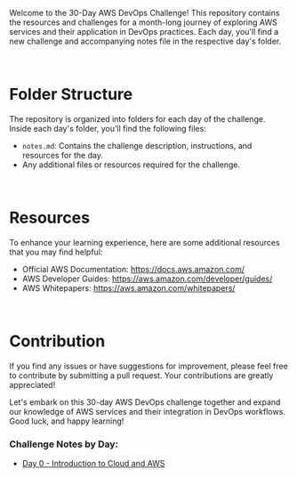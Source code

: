 <p>Welcome to the 30-Day AWS DevOps Challenge! This repository contains the resources and challenges for a month-long journey of exploring AWS services and their application in DevOps practices. Each day, you'll find a new challenge and accompanying notes file in the respective day's folder.</p>
<br>

# Folder Structure
  <p>The repository is organized into folders for each day of the challenge. Inside each day's folder, you'll find the
    following files:</p>
  <ul>
  <li><code>notes.md</code>: Contains the challenge description, instructions, and resources for the day.</li>
  <li>Any additional files or resources required for the challenge.</li>
  </ul>
<br>
  
# Resources
<p>To enhance your learning experience, here are some additional resources that you may find helpful:</p>
  <ul>
    <li>Official AWS Documentation: <a href="https://docs.aws.amazon.com/">https://docs.aws.amazon.com/</a></li>
    <li>AWS Developer Guides: <a href="https://aws.amazon.com/developer/guides/">https://aws.amazon.com/developer/guides/</a>
    </li>
    <li>AWS Whitepapers: <a href="https://aws.amazon.com/whitepapers/">https://aws.amazon.com/whitepapers/</a></li>
  </ul>
  <br>
  
# Contribution
<p>If you find any issues or have suggestions for improvement, please feel free to contribute by submitting a pull
    request. Your contributions are greatly appreciated!</p>

  <p>Let's embark on this 30-day AWS DevOps challenge together and expand our knowledge of AWS services and their
    integration in DevOps workflows. Good luck, and happy learning!</p>

  <h3>Challenge Notes by Day:</h3>
  <ul>
    <li><a href="./Day-0/Notes.html">Day 0 - Introduction to Cloud and AWS</a></li>
